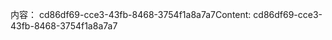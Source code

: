<span data-ttu-id="1f6d7-101">内容： cd86df69-cce3-43fb-8468-3754f1a8a7a7</span><span class="sxs-lookup"><span data-stu-id="1f6d7-101">Content: cd86df69-cce3-43fb-8468-3754f1a8a7a7</span></span>